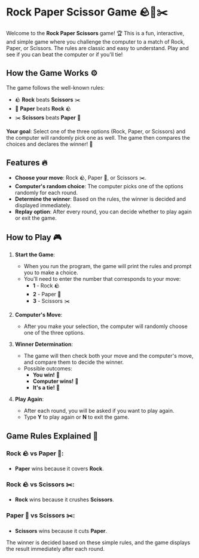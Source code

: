 # Rock Paper Scissor Game 🪨📄✂️

Welcome to the **Rock Paper Scissors** game! 🏆 This is a fun, interactive, and simple game where you challenge the computer to a match of Rock, Paper, or Scissors. The rules are classic and easy to understand. Play and see if you can beat the computer or if you'll tie!

## How the Game Works ⚙️

The game follows the well-known rules:

- 🪨 **Rock** beats **Scissors** ✂️
- 📄 **Paper** beats **Rock** 🪨
- ✂️ **Scissors** beats **Paper** 📄

**Your goal**: Select one of the three options (Rock, Paper, or Scissors) and the computer will randomly pick one as well. The game then compares the choices and declares the winner! 🎉

## Features 🔥

- **Choose your move**: Rock 🪨, Paper 📄, or Scissors ✂️.
- **Computer's random choice**: The computer picks one of the options randomly for each round.
- **Determine the winner**: Based on the rules, the winner is decided and displayed immediately.
- **Replay option**: After every round, you can decide whether to play again or exit the game.

## How to Play 🎮

1. **Start the Game**:
   - When you run the program, the game will print the rules and prompt you to make a choice.
   - You'll need to enter the number that corresponds to your move:
     - **1** - Rock 🪨
     - **2** - Paper 📄
     - **3** - Scissors ✂️

2. **Computer's Move**:
   - After you make your selection, the computer will randomly choose one of the three options.

3. **Winner Determination**:
   - The game will then check both your move and the computer's move, and compare them to decide the winner.
   - Possible outcomes:
     - **You win!** 🎉
     - **Computer wins!** 🤖
     - **It's a tie!** 🤝

4. **Play Again**:
   - After each round, you will be asked if you want to play again.
   - Type **Y** to play again or **N** to exit the game.


## Game Rules Explained 📜

### **Rock 🪨** vs **Paper 📄**:
- **Paper** wins because it covers **Rock**.

### **Rock 🪨** vs **Scissors ✂️**:
- **Rock** wins because it crushes **Scissors**.

### **Paper 📄** vs **Scissors ✂️**:
- **Scissors** wins because it cuts **Paper**.

The winner is decided based on these simple rules, and the game displays the result immediately after each round.

